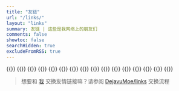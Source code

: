 ```yaml
---
title: "友链"
url: "/links/"
layout: "links"
summary: 友链 | 这些是我网络上的朋友们
comments: false
showtoc: false
searchHidden: true
excludeFromRSS: true
---
```


{{<friend name="LOGI" url="https://logi.im/" logo="src/logi.im.webp" word="会点代码的强迫症" >}}
{{<friend name="CXPLAY World " url="https://blog.bugimg.com/" logo="src/blog.bugimg.com.webp" word="Share With You. " >}}
{{<friend name="ideaclover" url="https://idealclover.top/" logo="src/idealclover.top.webp" word="Stay simple, stay naive." >}}
{{<friend name="萌博" url="https://moe.blog/" logo="src/moe.blog.webp" word="萌萌的博客，欢迎来访" >}}
{{<friend name="秦枫鸢梦" url="https://blog.zwying.com/" logo="src/blog.zwying.com.webp" word="花有重开日，人无再少年" >}}
{{<friend name="Bhao's Blog" url="https://dwd.moe/" logo="src/dwd.moe.webp" word="世间无田螺，世间多田螺" >}}
{{<friend name="未央花" url="https://www.pslanys.com/" logo="src/pslanys.com.webp" word="作为一个心灵寄托的地方吧" >}}
{{<friend name="Lao's Blog" url="https://laoooo.cn/" logo="src/laoooo.cn.webp" word="练习 Bug 时长两年半的程序员" >}}
{{<friend name="Zikin" url="https://zikin.org/" logo="src/zikin.org.webp" word="青春大概如你所说" >}}
{{<friend name="沉心小站" url="https://www.ckajx.com/" logo="src/www.ckajx.com.webp" word="一个记录生活与技术的个人博客" >}}
{{<friend name="程序萌部落" url="https://www.cxmoe.com/" logo="src/www.cxmoe.com.webp" word="保持怀疑，独立思考" >}}
{{<friend name="P3TERX ZONE" url="https://p3terx.com/" logo="src/p3terx.com.webp" word="一个萌新的博客" >}}
{{<friend name="孤岛" url="https://gao4.top/" logo="src/gao4.top.webp" word="迷失的孤岛" >}}
{{<friend name="小简博客" url="https://ideaopen.cn" logo="src/ideaopen.cn.webp" word="楼外的蒹葭,傍晚的月亮,还有那鸡鸣寺的樱花" >}}
{{<friend name="Rui's Blog" url="https://blog.rui.plus/" logo="src/blog.rui.plus.webp" word="有好玩的带上我xD" >}}
{{<friend name="Dejavu's Blog" url="https://www.dejavu.moe/" logo="src/www.dejavu.moe.webp" word="与君初相见，犹如故人归" >}}

> 想要和 [我](https://www.dejavu.moe/) 交换友情链接嘛？请参阅 [DejavuMoe/links](https://github.com/DejavuMoe/links#readme) 交换流程
